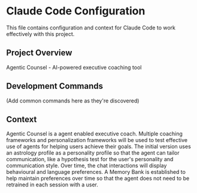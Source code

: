# Claude Code Configuration

This file contains configuration and context for Claude Code to work effectively with this project.

## Project Overview
Agentic Counsel - AI-powered executive coaching tool

## Development Commands
(Add common commands here as they're discovered)

## Context
Agentic Counsel is a agent enabled executive coach. Multiple coaching frameworks and personalization frameworks will be used to test effective use of agents for helping users achieve their goals. The initial version uses an astrology profile as a personality profile so that the agent can tailor communication, like a hypothesis test for the user's personality and communication style. Over time, the chat interactions will display behavioural and language preferences. A Memory Bank is established to help maintain preferences over time so that the agent does not need to be retrained in each session with a user. 
